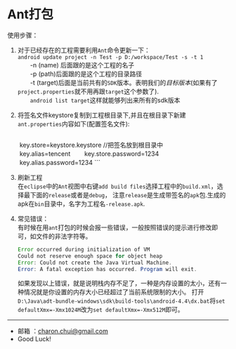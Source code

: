 Ant打包
===

使用步骤：    
1. 对于已经存在的工程需要利用`Ant`命令更新一下：    
    `android update project -n Test -p D:/workspace/Test -s -t 1`            
　　-n (name) 后面跟的是这个工程的名子      
　　-p (path)后面跟的是这个工程的目录路径                          
　　-t (target)后面是当前共有的`SDK`版本。表明我们的*目标版本*(如果有了`project.properties`就不用再跟`target`这个参数了).          
　　`android list target`这样就能够列出来所有的sdk版本          

2. 将签名文件keystore复制到工程根目录下,并且在根目录下新建`ant.properties`内容如下(配置签名文件):       
    ```
　　key.store=keystore.keystore //把签名放到根目录中   
　　key.alias=tencent
　　key.store.password=1234
　　key.alias.password=1234
    ```

3. 刷新工程    
    在`eclipse`中的`Ant`视图中右键`add build files`选择工程中的`build.xml`，选择最下面的`release`或者是`debug`，
	注意`release`是生成带签名的`apk`包.生成的apk在`bin`目录中，名字为工程名`-release.apk`.

4. 常见错误：      
	有时候在用`ant`打包的时候会报一些错误，一般按照错误的提示进行修改即可，如文件的非法字符等。     
	```java
	Error occurred during initialization of VM
	Could not reserve enough space for object heap
	Error: Could not create the Java Virtual Machine.
	Error: A fatal exception has occurred. Program will exit.
	```
	如果发现以上错误，就是说明栈内存不足了，一种是内存设置的太小，还有一种情况就是你设置的内存大小已经超过了当前系统限制的大小。
	打开`D:\Java\adt-bundle-windows\sdk\build-tools\android-4.4\dx.bat`将`set defaultXmx=-Xmx1024M`改为`set defaultXmx=-Xmx512M`即可。
	
---

- 邮箱 ：charon.chui@gmail.com  
- Good Luck! 
